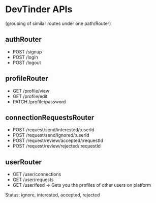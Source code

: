 # DevTinder APIs

(grouping of similar routes under one path/Router)

## authRouter
 - POST /signup
 - POST /login
 - POST /logout

## profileRouter
 - GET /profile/view
 - GET /profile/edit
 - PATCH /profile/password

## connectionRequestsRouter
 - POST /request/send/interested/:userId
 - POST /request/send/ignored/:userId
 - POST /request/review/accepted/:requestId
 - POST /request/review/rejected/:requestId

## userRouter
 - GET /user/connections
 - GET /user/requests
 - GET /user/feed       -> Gets you the profiles of other users on platform


Status: ignore, interested, accepted, rejected